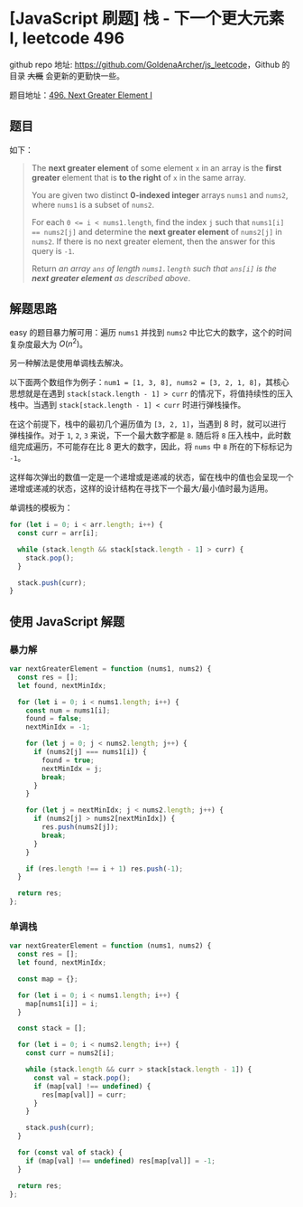 # [JavaScript 刷题] 栈 - 下一个更大元素 I, leetcode 496

github repo 地址: <https://github.com/GoldenaArcher/js_leetcode>，Github 的目录 ~~大概~~ 会更新的更勤快一些。

题目地址：[496. Next Greater Element I](https://leetcode.com/problems/next-greater-element-i/)

## 题目

如下：

> The **next greater element** of some element `x` in an array is the **first greater** element that is **to the right** of `x` in the same array.
>
> You are given two distinct **0-indexed integer** arrays `nums1` and `nums2`, where `nums1` is a subset of `nums2`.
>
> For each `0 <= i < nums1.length`, find the index `j` such that `nums1[i] == nums2[j]` and determine the **next greater element** of `nums2[j]` in `nums2`. If there is no next greater element, then the answer for this query is `-1`.
>
> Return _an array `ans` of length `nums1.length` such that `ans[i]` is the **next greater element** as described above_.

## 解题思路

easy 的题目暴力解可用：遍历 `nums1` 并找到 `nums2` 中比它大的数字，这个的时间复杂度最大为 $O(n^2)$。

另一种解法是使用单调栈去解决。

以下面两个数组作为例子：`num1 = [1, 3, 8], nums2 = [3, 2, 1, 8]`，其核心思想就是在遇到 `stack[stack.length - 1] > curr` 的情况下，将值持续性的压入栈中。当遇到 `stack[stack.length - 1] < curr` 时进行弹栈操作。

在这个前提下，栈中的最初几个遍历值为 `[3, 2, 1]`，当遇到 8 时，就可以进行弹栈操作。对于 `1`, `2`, `3` 来说，下一个最大数字都是 `8`. 随后将 `8` 压入栈中，此时数组完成遍历，不可能存在比 8 更大的数字，因此，将 `nums` 中 `8` 所在的下标标记为 `-1`。

这样每次弹出的数值一定是一个递增或是递减的状态，留在栈中的值也会呈现一个递增或递减的状态，这样的设计结构在寻找下一个最大/最小值时最为适用。

单调栈的模板为：

```javascript
for (let i = 0; i < arr.length; i++) {
  const curr = arr[i];

  while (stack.length && stack[stack.length - 1] > curr) {
    stack.pop();
  }

  stack.push(curr);
}
```

## 使用 JavaScript 解题

### 暴力解

```javascript
var nextGreaterElement = function (nums1, nums2) {
  const res = [];
  let found, nextMinIdx;

  for (let i = 0; i < nums1.length; i++) {
    const num = nums1[i];
    found = false;
    nextMinIdx = -1;

    for (let j = 0; j < nums2.length; j++) {
      if (nums2[j] === nums1[i]) {
        found = true;
        nextMinIdx = j;
        break;
      }
    }

    for (let j = nextMinIdx; j < nums2.length; j++) {
      if (nums2[j] > nums2[nextMinIdx]) {
        res.push(nums2[j]);
        break;
      }
    }

    if (res.length !== i + 1) res.push(-1);
  }

  return res;
};
```

### 单调栈

```javascript
var nextGreaterElement = function (nums1, nums2) {
  const res = [];
  let found, nextMinIdx;

  const map = {};

  for (let i = 0; i < nums1.length; i++) {
    map[nums1[i]] = i;
  }

  const stack = [];

  for (let i = 0; i < nums2.length; i++) {
    const curr = nums2[i];

    while (stack.length && curr > stack[stack.length - 1]) {
      const val = stack.pop();
      if (map[val] !== undefined) {
        res[map[val]] = curr;
      }
    }

    stack.push(curr);
  }

  for (const val of stack) {
    if (map[val] !== undefined) res[map[val]] = -1;
  }

  return res;
};
```
